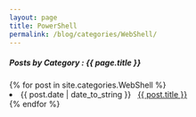 ```yaml
---
layout: page
title: PowerShell
permalink: /blog/categories/WebShell/
---
```


<h5> Posts by Category : {{ page.title }} </h5>

<div class="card">
{% for post in site.categories.WebShell %}
 <li class="category-posts"><span>{{ post.date | date_to_string }}</span> &nbsp; <a href="{{ post.url }}">{{ post.title }}</a></li>
{% endfor %}
</div>
